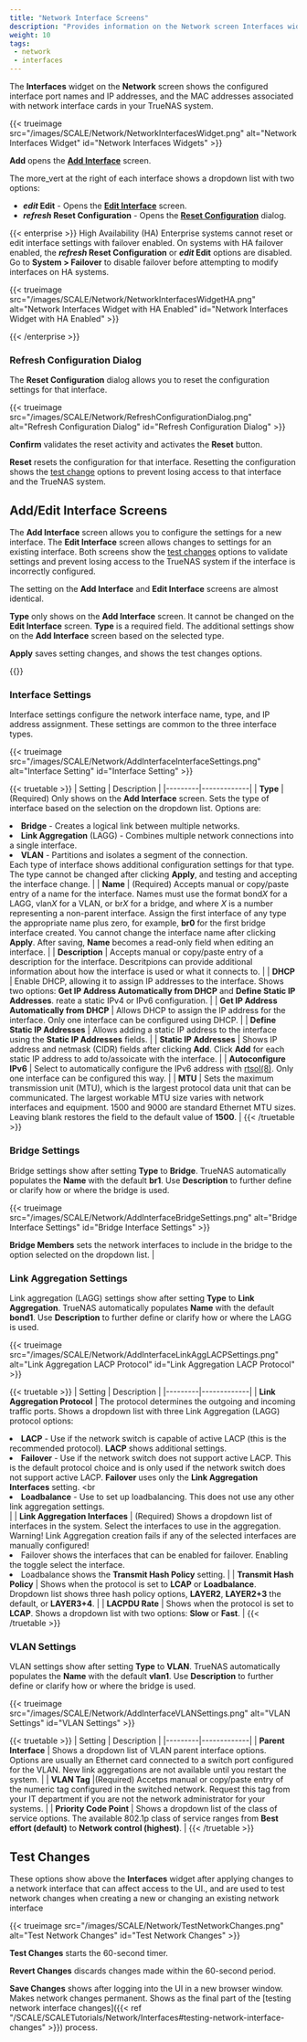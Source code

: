 ```yaml
---
title: "Network Interface Screens"
description: "Provides information on the Network screen Interfaces widget and configuration screens."
weight: 10
tags:
 - network
 - interfaces
---
```


The **Interfaces** widget on the **Network** screen shows the configured interface port names and IP addresses, and the MAC addresses associated with network interface cards in your TrueNAS system.

{{< trueimage src="/images/SCALE/Network/NetworkInterfacesWidget.png" alt="Network Interfaces Widget" id="Network Interfaces Widgets" >}}

**Add** opens the [**Add Interface**](#addedit-interface-screens) screen.

The <span class="material-icons">more_vert</span> at the right of each interface shows a dropdown list with two options:
* **<i class="material-icons" aria-hidden="true" title="edit">edit</i> Edit** - Opens the [**Edit Interface**](#addedit-interface-screens) screen.
* **<i class="material-icons" aria-hidden="true" title="reset configuration">refresh</i> Reset Configuration** - Opens the [**Reset Configuration**](#refresh-configuration-dialog) dialog.

{{< enterprise >}}
High Availability (HA) Enterprise systems cannot reset or edit interface settings with failover enabled.
On systems with HA failover enabled, the **<i class="material-icons" aria-hidden="true" title="reset configuration">refresh</i> Reset Configuration** or **<i class="material-icons" aria-hidden="true" title="edit">edit</i> Edit** options are disabled.
Go to **System > Failover** to disable failover before attempting to modify interfaces on HA systems.

{{< trueimage src="/images/SCALE/Network/NetworkInterfacesWidgetHA.png" alt="Network Interfaces Widget with HA Enabled" id="Network Interfaces Widget with HA Enabled" >}}

{{< /enterprise >}}

### Refresh Configuration Dialog

The **Reset Configuration** dialog allows you to reset the configuration settings for that interface.

{{< trueimage src="/images/SCALE/Network/RefreshConfigurationDialog.png" alt="Refresh Configuration Dialog" id="Refresh Configuration Dialog" >}}

**Confirm** validates the reset activity and activates the **Reset** button.

**Reset** resets the configuration for that interface. Resetting the configuration shows the [test change](#test-changes) options to prevent losing access to that interface and the TrueNAS system.

## Add/Edit Interface Screens

The **Add Interface** screen allows you to configure the settings for a new interface.
The **Edit Interface** screen allows changes to settings for an existing interface.
Both screens show the [test changes](#test-changes) options to validate settings and prevent losing access to the TrueNAS system if the interface is incorrectly configured.

The setting on the **Add Interface** and **Edit Interface** screens are almost identical.

**Type** only shows on the **Add Interface** screen. It cannot be changed on the **Edit Interface** screen.
**Type** is a required field. The additional settings show on the **Add Interface** screen based on the selected type.

**Apply** saves setting changes, and shows the test changes options.

{{<include file="/static/includes/addcolumnorganizer.md">}}

### Interface Settings

Interface settings configure the network interface name, type, and IP address assignment. These settings are common to the three interface types.

{{< trueimage src="/images/SCALE/Network/AddInterfaceInterfaceSettings.png" alt="Interface Setting" id="Interface Setting" >}}

{{< truetable >}}
| Setting | Description |
|---------|-------------|
| **Type** | (Required) Only shows on the **Add Interface** screen. Sets the type of interface based on the selection on the dropdown list. Options are: <br><li> **Bridge** - Creates a logical link between multiple networks. <br><li>**Link Aggregation** (LAGG) - Combines multiple network connections into a single interface. <br><li>**VLAN** - Partitions and isolates a segment of the connection. <br></li>Each type of interface shows additional configuration settings for that type. The type cannot be changed after clicking **Apply**, and testing and accepting the interface change. |
| **Name** | (Required) Accepts manual or copy/paste entry of a name for the interface. Names must use the format bond*X* for a LAGG, vlan*X* for a VLAN, or br*X* for a bridge, and where *X* is a number representing a non-parent interface. Assign the first interface of any type the appropriate name plus zero, for example, **br0** for the first bridge interface created. You cannot change the interface name after clicking **Apply**. After saving, **Name** becomes a read-only field when editing an interface. |
| **Description** | Accepts manual or copy/paste entry of a description for the interface. Descritpions can provide additional information about how the interface is used or what it connects to. |
| **DHCP** | Enable DHCP, allowing it to assign IP addresses to the interface. Shows two options: **Get IP Address Automatically from DHCP** and **Define Static IP Addresses**. reate a static IPv4 or IPv6 configuration.  |
| **Get IP Address Automatically from DHCP** | Allows DHCP to assign the IP address for the interface. Only one interface can be configured using DHCP. |
| **Define Static IP Addresses** | Allows adding a static IP address to the interface using the **Static IP Addresses** fields. |
| **Static IP Addresses** | Shows IP address and netmask (CIDR) fields after clicking **Add**. Click **Add** for each static IP address to add to/assoicate with the interface. |
| **Autoconfigure IPv6** | Select to automatically configure the IPv6 address with [rtsol(8)](https://man.cx/rtsol(8)). Only one interface can be configured this way. |
| **MTU** | Sets the maximum transmission unit (MTU), which is the largest protocol data unit that can be communicated. The largest workable MTU size varies  with network interfaces and equipment. 1500 and 9000 are standard Ethernet MTU sizes. Leaving blank restores the field to the default value of **1500**. |
{{< /truetable >}}

### Bridge Settings

Bridge settings show after setting **Type** to **Bridge**. TrueNAS automatically populates the **Name** with the default **br1**.
Use **Description** to further define or clarify how or where the bridge is used.

{{< trueimage src="/images/SCALE/Network/AddInterfaceBridgeSettings.png" alt="Bridge Interface Settings" id="Bridge Interface Settings" >}}

**Bridge Members** sets the network interfaces to include in the bridge to the option selected on the dropdown list. |

### Link Aggregation Settings

Link aggregation (LAGG) settings show after setting  **Type** to **Link Aggregation**. TrueNAS automatically populates **Name** with the default **bond1**.
Use **Description** to further define or clarify how or where the LAGG is used.

{{< trueimage src="/images/SCALE/Network/AddInterfaceLinkAggLACPSettings.png" alt="Link Aggregation LACP Protocol" id="Link Aggregation LACP Protocol" >}}

{{< truetable >}}
| Setting | Description |
|---------|-------------|
| **Link Aggregation Protocol** | The protocol determines the outgoing and incoming traffic ports. Shows a dropdown list with three Link Aggregation (LAGG) protocol options:  <br><li>**LACP** - Use if the network switch is capable of active LACP (this is the recommended protocol). **LACP** shows additional settings.<br><li>**Failover** - Use if the network switch does not support active LACP. This is the default protocol choice and is only used if the network switch does not support active LACP. **Failover** uses only the **Link Aggregation Interfaces** setting. <br<li>**Loadbalance** - Use to set up loadbalancing. This does not use any other link aggregation settings.</li> |
| **Link Aggregation Interfaces** | (Required) Shows a dropdown list of interfaces in the system. Select the interfaces to use in the aggregation.<br> Warning! Link Aggregation creation fails if any of the selected interfaces are manually configured!<br><li>Failover shows the interfaces that can be enabled for failover. Enabling the toggle select the interface.<br><li>Loadbalance shows the **Transmit Hash Policy** setting. |
| **Transmit Hash Policy** | Shows when the protocol is set to **LCAP** or **Loadbalance**. Dropdown list shows three hash policy options, **LAYER2**, **LAYER2+3** the default, or **LAYER3+4**. |
| **LACPDU Rate** | Shows when the protocol is set to **LCAP**. Shows a dropdown list with two options: **Slow** or **Fast**. |
{{< /truetable >}}

### VLAN Settings

VLAN settings show after setting **Type** to **VLAN**. TrueNAS automatically populates the **Name** with the default **vlan1**.
Use **Description** to further define or clarify how or where the bridge is used.

{{< trueimage src="/images/SCALE/Network/AddInterfaceVLANSettings.png" alt="VLAN Settings" id="VLAN Settings" >}}

{{< truetable >}}
| Setting | Description |
|---------|-------------|
| **Parent Interface** | Shows a dropdown list of VLAN parent interface options. Options are usually an Ethernet card connected to a switch port configured for the VLAN. New link aggregations are not available until you restart the system. |
| **VLAN Tag** |(Required) Accetps manual or copy/paste entry of the numeric tag configured in the switched network. Request this tag from your IT department if you are not the network administrator for your systems. |
| **Priority Code Point** | Shows a dropdown list of the class of service options. The available 802.1p class of service ranges from **Best effort (default)** to **Network control (highest)**. |
{{< /truetable >}}

## Test Changes

These options show above the **Interfaces** widget after applying changes to a network interface  that can affect access to the UI., and are used to test network changes when creating a new or changing an existing network interface

{{< trueimage src="/images/SCALE/Network/TestNetworkChanges.png" alt="Test Network Changes" id="Test Network Changes" >}}

**Test Changes** starts the 60-second timer. 

**Revert Changes** discards changes made within the 60-second period.

**Save Changes** shows after logging into the UI in a new browser window. Makes network changes permanent. Shows as the final part of the [testing network interface changes]({{< ref "/SCALE/SCALETutorials/Network/Interfaces#testing-network-interface-changes" >}}) process.
